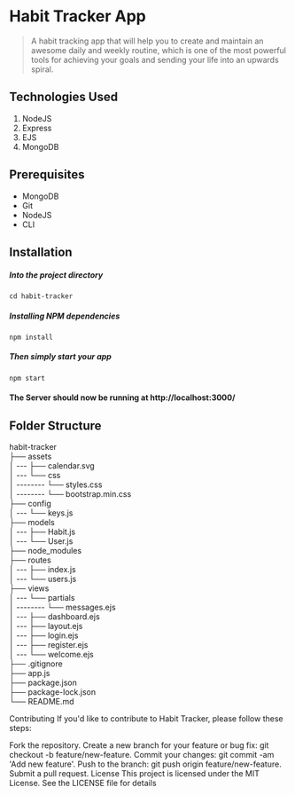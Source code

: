 # Habit Tracker App

> A habit tracking app that will help you to create and maintain an awesome daily and weekly routine, which is one of the most powerful tools for achieving your goals and sending your life into an upwards spiral.

## Technologies Used

1.  NodeJS
2.  Express
3.  EJS
4.  MongoDB

## Prerequisites

- MongoDB
- Git
- NodeJS
- CLI

## Installation

##### Into the project directory

`cd habit-tracker`

##### Installing NPM dependencies

`npm install`

##### Then simply start your app

`npm start`

#### The Server should now be running at http://localhost:3000/

## Folder Structure

habit-tracker <br>
├── assets <br>
│ --- ├── calendar.svg <br>
│ --- └── css <br>
│ -------- └── styles.css <br>
│ -------- └── bootstrap.min.css <br>
├── config <br>
│ --- └── keys.js <br>
├── models <br>
│ --- ├── Habit.js <br>
│ --- └── User.js <br>
├── node_modules <br>
├── routes <br>
│ --- ├── index.js <br>
│ --- └── users.js <br>
├── views <br>
│ --- └── partials <br>
│ -------- └── messages.ejs <br>
│ --- ├── dashboard.ejs <br>
│ --- ├── layout.ejs <br>
│ --- ├── login.ejs <br>
│ --- ├── register.ejs <br>
│ --- └── welcome.ejs <br>
├── .gitignore <br>
├── app.js <br>
├── package.json <br>
├── package-lock.json <br>
└── README.md <br>

Contributing
If you'd like to contribute to Habit Tracker, please follow these steps:

Fork the repository.
Create a new branch for your feature or bug fix: git checkout -b feature/new-feature.
Commit your changes: git commit -am 'Add new feature'.
Push to the branch: git push origin feature/new-feature.
Submit a pull request.
License
This project is licensed under the MIT License. See the LICENSE file for details
